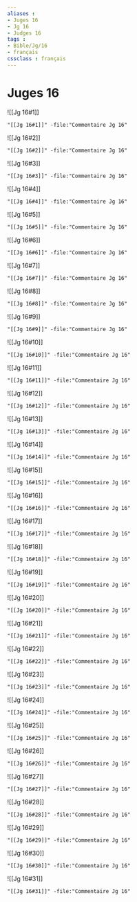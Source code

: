 ```yaml
---
aliases : 
- Juges 16
- Jg 16
- Judges 16
tags : 
- Bible/Jg/16
- français
cssclass : français
---
```


# Juges 16

![[Jg 16#1]]

```query
"[[Jg 16#1]]" -file:"Commentaire Jg 16"
```

![[Jg 16#2]]

```query
"[[Jg 16#2]]" -file:"Commentaire Jg 16"
```

![[Jg 16#3]]

```query
"[[Jg 16#3]]" -file:"Commentaire Jg 16"
```

![[Jg 16#4]]

```query
"[[Jg 16#4]]" -file:"Commentaire Jg 16"
```

![[Jg 16#5]]

```query
"[[Jg 16#5]]" -file:"Commentaire Jg 16"
```

![[Jg 16#6]]

```query
"[[Jg 16#6]]" -file:"Commentaire Jg 16"
```

![[Jg 16#7]]

```query
"[[Jg 16#7]]" -file:"Commentaire Jg 16"
```

![[Jg 16#8]]

```query
"[[Jg 16#8]]" -file:"Commentaire Jg 16"
```

![[Jg 16#9]]

```query
"[[Jg 16#9]]" -file:"Commentaire Jg 16"
```

![[Jg 16#10]]

```query
"[[Jg 16#10]]" -file:"Commentaire Jg 16"
```

![[Jg 16#11]]

```query
"[[Jg 16#11]]" -file:"Commentaire Jg 16"
```

![[Jg 16#12]]

```query
"[[Jg 16#12]]" -file:"Commentaire Jg 16"
```

![[Jg 16#13]]

```query
"[[Jg 16#13]]" -file:"Commentaire Jg 16"
```

![[Jg 16#14]]

```query
"[[Jg 16#14]]" -file:"Commentaire Jg 16"
```

![[Jg 16#15]]

```query
"[[Jg 16#15]]" -file:"Commentaire Jg 16"
```

![[Jg 16#16]]

```query
"[[Jg 16#16]]" -file:"Commentaire Jg 16"
```

![[Jg 16#17]]

```query
"[[Jg 16#17]]" -file:"Commentaire Jg 16"
```

![[Jg 16#18]]

```query
"[[Jg 16#18]]" -file:"Commentaire Jg 16"
```

![[Jg 16#19]]

```query
"[[Jg 16#19]]" -file:"Commentaire Jg 16"
```

![[Jg 16#20]]

```query
"[[Jg 16#20]]" -file:"Commentaire Jg 16"
```

![[Jg 16#21]]

```query
"[[Jg 16#21]]" -file:"Commentaire Jg 16"
```

![[Jg 16#22]]

```query
"[[Jg 16#22]]" -file:"Commentaire Jg 16"
```

![[Jg 16#23]]

```query
"[[Jg 16#23]]" -file:"Commentaire Jg 16"
```

![[Jg 16#24]]

```query
"[[Jg 16#24]]" -file:"Commentaire Jg 16"
```

![[Jg 16#25]]

```query
"[[Jg 16#25]]" -file:"Commentaire Jg 16"
```

![[Jg 16#26]]

```query
"[[Jg 16#26]]" -file:"Commentaire Jg 16"
```

![[Jg 16#27]]

```query
"[[Jg 16#27]]" -file:"Commentaire Jg 16"
```

![[Jg 16#28]]

```query
"[[Jg 16#28]]" -file:"Commentaire Jg 16"
```

![[Jg 16#29]]

```query
"[[Jg 16#29]]" -file:"Commentaire Jg 16"
```

![[Jg 16#30]]

```query
"[[Jg 16#30]]" -file:"Commentaire Jg 16"
```

![[Jg 16#31]]

```query
"[[Jg 16#31]]" -file:"Commentaire Jg 16"
```

